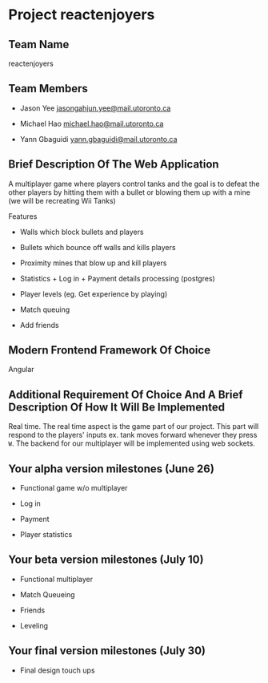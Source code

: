 # Project reactenjoyers
## Team Name
reactenjoyers

## Team Members
 * Jason Yee <jasongahjun.yee@mail.utoronto.ca>

 * Michael Hao <michael.hao@mail.utoronto.ca>

 * Yann Gbaguidi <yann.gbaguidi@mail.utoronto.ca>

## Brief Description Of The Web Application
A multiplayer game where players control tanks and the goal is to defeat the other players by hitting them with a bullet or blowing them up with a mine (we will be recreating Wii Tanks)

Features

 * Walls which block bullets and players

 * Bullets which bounce off walls and kills players

 * Proximity mines that blow up and kill players

 * Statistics + Log in + Payment details processing (postgres)

 * Player levels (eg. Get experience by playing)

 * Match queuing

 * Add friends

## Modern Frontend Framework Of Choice
Angular

## Additional Requirement Of Choice And A Brief Description Of How It Will Be Implemented
Real time. The real time aspect is the game part of our project. This part will respond to the players' inputs ex. tank moves forward whenever they press `W`. The backend for our multiplayer will be implemented using web sockets.

## Your alpha version milestones (June 26)
 * Functional game w/o multiplayer

 * Log in

 * Payment

 * Player statistics

## Your beta version milestones (July 10)
 * Functional multiplayer

 * Match Queueing

 * Friends

 * Leveling

## Your final version milestones (July 30)
 * Final design touch ups

